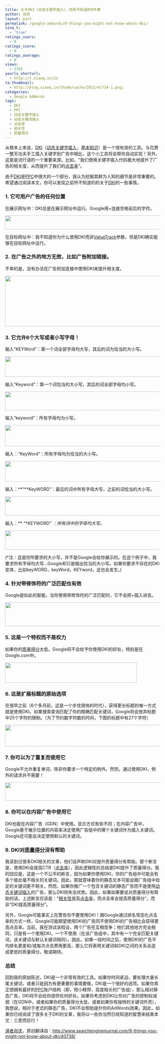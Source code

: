 ```yaml
---
title: 关于DKI（动态关键字插入），你所不知道的9件事
author: 肖庆
layout: post
permalink: /google-adwords/9-things-you-might-not-know-about-dki/
sina_t:
  - 'true'
ratings_users:
  - 0
ratings_score:
  - 0
ratings_average:
  - 0
views:
  - 1762
yourls_shorturl:
  - http://t.xiaoq.in/2x
ta-thumbnail:
  - http://blog.xiaoq.in/thumb/cache/2012/4/734-1.png;
categories:
  - Google AdWords
tags:
  - DKI
  - PPC
  - 动态关键字插入
  - 动态关键词插入
  - 点击率
  - 相关性
  - 质量得分
---
```

从根本上来说，<span class='wp_keywordlink_affiliate'><a href="http://blog.xiaoq.in/tag/dki/" title="查看DKI中的全部文章" target="_blank">DKI</a></span>（<span class='wp_keywordlink_affiliate'><a href="http://blog.xiaoq.in/tag/%e5%8a%a8%e6%80%81%e5%85%b3%e9%94%ae%e5%ad%97%e6%8f%92%e5%85%a5/" title="查看动态关键字插入中的全部文章" target="_blank">动态关键字插入</a></span>，<a href="http://www.wordstream.com/dynamic-keyword-insertion" target="_blank">基本知识</a>）是一个很有效的工具。与花费一整天功夫手工插入关键字到广告中相比，这个小工具将会帮你自动实现！另外，这是是流行语的一个重要来源，比如，“我们使用关键字插入代码极大地提升了广告的相关度，从而提升了我们的<span class='wp_keywordlink_affiliate'><a href="http://blog.xiaoq.in/tag/%e7%82%b9%e5%87%bb%e7%8e%87/" title="查看点击率中的全部文章" target="_blank">点击率</a></span>”。

由于<span class='wp_keywordlink_affiliate'><a href="http://blog.xiaoq.in/tag/dki/" title="查看DKI中的全部文章" target="_blank">DKI</a></span>是<span class='wp_keywordlink_affiliate'><a href="http://blog.xiaoq.in/tag/ppc/" title="查看PPC中的全部文章" target="_blank">PPC</a></span>中很大的一个部分，我认为挖掘其鲜为人知的细节是非常重要的。希望通过阅读本文，你可以发现之前所不知道的的关于<span class='wp_keywordlink_affiliate'><a href="http://blog.xiaoq.in/tag/dki/" title="查看DKI中的全部文章" target="_blank">DKI</a></span>的一些事情。

### **1. 它可用户广告的任何位置**

在展示网址中：DKI总是在展示网址中运行。Google用+连接空格前后的字符。

<img title="image002" src="http://www.searchenginejournal.com/wp-content/uploads/2012/02/image002-637x45.png" alt="" width="637" height="45" />

在目标网址中：我不知道你为什么使用DKI而非<a href="http://support.google.com/adwords/bin/answer.py?hl=en&answer=2375447" target="_blank">ValueTrack</a>参数，但是DKI确实能够在目标网址中运行。

### **2. 在广告之外的地方无效，比如广告附加链接。**

不幸的是，没有办法在广告附加连接中使用DKI来提升相关度。

<img title="image004" src="http://www.searchenginejournal.com/wp-content/uploads/2012/02/image004-637x165.png" alt="" width="637" height="165" />

### **3. 它允许6个大写或者小写字母！**

输入“KEYWord”：第一个词全部字母均大写，其后的词为恰当的大小写。

<img title="image006" src="http://www.searchenginejournal.com/wp-content/uploads/2012/02/image006-637x67.png" alt="" width="637" height="67" />

输入“Keyword”：第一个词恰当的大小写，其后的词全部字母均小写。

<img title="image008" src="http://www.searchenginejournal.com/wp-content/uploads/2012/02/image008-637x61.png" alt="" width="637" height="61" />

输入“keyword”：所有字母均为小写。

<img title="image010" src="http://www.searchenginejournal.com/wp-content/uploads/2012/02/image010-637x69.png" alt="" width="637" height="69" />

输入：“KeyWord”：所有字母均为恰当的大小写。

<img title="image012" src="http://www.searchenginejournal.com/wp-content/uploads/2012/02/image012-637x67.png" alt="" width="637" height="67" />

输入：**“**KeyWORD”：最后的词中所有字母大写，之前的词恰当的大小写。

<img title="image014" src="http://www.searchenginejournal.com/wp-content/uploads/2012/02/image014-637x63.png" alt="" width="637" height="63" />

输入：** “**KEYWORD” ：所有词中的字母均大写。*

<img title="image014" src="http://www.searchenginejournal.com/wp-content/uploads/2012/02/image014-637x63.png" alt="" width="637" height="63" />

(*注：这是你所要求的大小写，并不是Google会给你展示的。在这个例子中，我要求所有字母均大写&#8230;Google却只是输出恰当的大小写。如果你要求不存在的DKI变体，比如keyWORD，keyWord，KEYword，这也会发生。)

### **4. 针对带修饰符的广泛匹配也有效**

Google是如此的智能，当你使用带修饰符的广泛匹配时，它不会把+插入进去。

<img title="image016" src="http://www.searchenginejournal.com/wp-content/uploads/2012/02/image0161.png" alt="" width="611" height="78" />

### **5. 这是一个特权而不是权力**

如果你的<span class='wp_keywordlink_affiliate'><a href="http://blog.xiaoq.in/tag/%e8%b4%a8%e9%87%8f%e5%be%97%e5%88%86/" title="查看质量得分中的全部文章" target="_blank">质量得分</a></span>太低，Google将不会给予你使用DKI的好处，特别是在Google.com中。

<img title="image018" src="http://www.searchenginejournal.com/wp-content/uploads/2012/02/image018.png" alt="" width="429" height="66" />

### **6. 这是扩展标题的原始选项**

在很早之前（6个多月前，这是一个步伐很快的时代），获得更长标题的唯一方式就是使用DKI。如果搜索查询匹配了你的精确匹配关键词，Google将会放弃标题中25个字符的限制。（为了节约数字符数的时间，下图的标题中有27个字符）

<img title="image020" src="http://www.searchenginejournal.com/wp-content/uploads/2012/02/image020-637x70.png" alt="" width="637" height="70" />

### **7. 你可以为了重复而使用它**

Google不允许重复单词，除非你要求一个特定的例外。然而，通过使用DKI，例外的请求并不需要！

<img title="image022" src="http://www.searchenginejournal.com/wp-content/uploads/2012/02/image022-637x60.png" alt="" width="637" height="60" />

### **8. 你可以在内容广告中使用它**

DKI也能在内容广告（GDN）中使用。显示方式有些不同；在内容广告中，Google基于展示位置的内容来决定使用广告组中的哪个关键词作为插入关键词。Google还可能会决定使用默认的关键词。

### **9. DKI对<span class='wp_keywordlink_affiliate'><a href="http://blog.xiaoq.in/tag/%e8%b4%a8%e9%87%8f%e5%be%97%e5%88%86/" title="查看质量得分中的全部文章" target="_blank">质量得分</a></span>没有帮助**

我读到过很多DKI相关的文章，他们说声称DKI对提升质量得分有帮助。那个断言是，使用DKI会提高CTR（<span class='wp_keywordlink_affiliate'><a href="http://blog.xiaoq.in/tag/%e7%82%b9%e5%87%bb%e7%8e%87/" title="查看点击率中的全部文章" target="_blank">点击率</a></span>），因此逻辑性的总结是DKI提升了质量得分。我的回应是，这是一个不公平的断言，因为如果你使用DKI，你的广告组中可能会有多个彼此毫不相关的关键词。因此，那就意味着你的静态文本可能会跟广告组中给定的关键词更不相关。然而，如果你推广一个包含关键词的静态广告而不是使用<span class='wp_keywordlink_affiliate'><a href="http://blog.xiaoq.in/tag/%e5%8a%a8%e6%80%81%e5%85%b3%e9%94%ae%e8%af%8d%e6%8f%92%e5%85%a5/" title="查看动态关键词插入中的全部文章" target="_blank">动态关键词插入</a></span>的广告，那么DKI将失去优势。因此，如果如果要说对质量得分有帮助的话，上述断言应该是：“<span class='wp_keywordlink_affiliate'><a href="http://blog.xiaoq.in/tag/%e7%9b%b8%e5%85%b3%e6%80%a7/" title="查看相关性中的全部文章" target="_blank">相关性</a></span>提高<span class='wp_keywordlink_affiliate'><a href="http://blog.xiaoq.in/tag/%e7%82%b9%e5%87%bb%e7%8e%87/" title="查看点击率中的全部文章" target="_blank">点击率</a></span>，而点击率会提高质量得分”，而非“DKI提高质量得分”。

另外，Google可能事实上在警告你不要使用DKI！跟Google通过排名常态化点击率的方式一样，Google可能期望使用DKI的广告同不使用DKI的广告相比会获得更高点击率。当前，我在测试该假设，两个广告在互相竞争；他们其他地方完全相同，只是有一个使用DKI，一个不使用（在该广告组中，其中有一个完全匹配关键词，该关键词与默认关键词相同）。因此，如果一段时间之后，使用DKI的广告平均排名更差和/或每次点击费用更高，那么它将表明关键词和DKI之间的关系会造成更低的质量得分。敬请期待。

### 总结

回到我的原始陈述，DKI是一个非常有效的工具。如果你时间紧迫，要处理大量长尾关键词，或者只是因为有更重要的事情要做，DKI是一个很好的选项。如果你真正想拥有最好的<span class='wp_keywordlink_affiliate'><a href="http://blog.xiaoq.in/tag/ppc/" title="查看PPC中的全部文章" target="_blank">PPC</a></span>账户结构（即，短小精悍，高度相关的广告组），那么相对静态广告，DKI将不会给你提供任何好处。如果你考虑到DKI让你对广告的控制权减弱（在GDN中，或者如果你的质量得分太低，或者如果你有独特的关键词外壳），我想说，相对于老式的静态广告，DKI不会帮助提升你的AdWords效果。因此，如果你已经阅读了很多关于DKI的文章，我将以一些你当然已经知道的智慧来结束本文：三思而后行！

<span class='wp_keywordlink'><a href="http://www.yeezhe.com/" title="译者" target="_blank">译者</a></span><span class='wp_keywordlink'><a href="http://blog.xiaoq.in/" title="肖庆" target="_blank">肖庆</a></span>，原创翻译自：<a href="http://www.searchenginejournal.com/9-things-you-might-not-know-about-dki/40738/" target="_blank">http://www.searchenginejournal.com/9-things-you-might-not-know-about-dki/40738/</a>